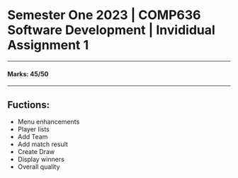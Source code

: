 # Semester One 2023 | COMP636 Software Development | Invididual Assignment 1
-------------------------------------
#### Marks: 45/50
-------------------------------------
## Fuctions:

- Menu enhancements 
- Player lists 
- Add Team 
- Add match result 
- Create Draw 
- Display winners 
- Overall quality
